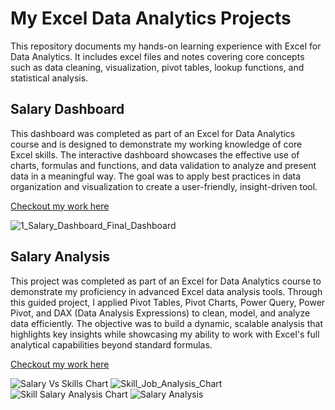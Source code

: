 # My Excel Data Analytics Projects

This repository documents my hands-on learning experience with Excel for Data Analytics. It includes excel files and notes covering core concepts such as data cleaning, visualization, pivot tables, lookup functions, and statistical analysis.

## Salary Dashboard
This dashboard was completed as part of an Excel for Data Analytics course and is designed to demonstrate my working knowledge of core Excel skills. The interactive dashboard showcases the effective use of charts, formulas and functions, and data validation to analyze and present data in a meaningful way. The goal was to apply best practices in data organization and visualization to create a user-friendly, insight-driven tool.

[Checkout my work here](Project_1-Dashboard)

![1_Salary_Dashboard_Final_Dashboard](https://github.com/user-attachments/assets/1e36cff8-9e24-4c67-a0ab-6610148c01ac)

## Salary Analysis
This project was completed as part of an Excel for Data Analytics course to demonstrate my proficiency in advanced Excel data analysis tools. Through this guided project, I applied Pivot Tables, Pivot Charts, Power Query, Power Pivot, and DAX (Data Analysis Expressions) to clean, model, and analyze data efficiently. The objective was to build a dynamic, scalable analysis that highlights key insights while showcasing my ability to work with Excel's full analytical capabilities beyond standard formulas.


[Checkout my work here](Project_2-Analysis)  

![Salary Vs Skills Chart](https://github.com/user-attachments/assets/36329f15-648d-4fda-a312-1849cb0476ab) 
![Skill_Job_Analysis_Chart](https://github.com/user-attachments/assets/aca65a4e-4d19-473f-910f-bca851d906ed) 
![Skill Salary Analysis Chart](https://github.com/user-attachments/assets/f3b7e286-7f15-4f16-b0ee-2623a08b2c21) 
![Salary Analysis](https://github.com/user-attachments/assets/43bd6399-5bf2-4959-982f-d0d8f4a11ac6) 
